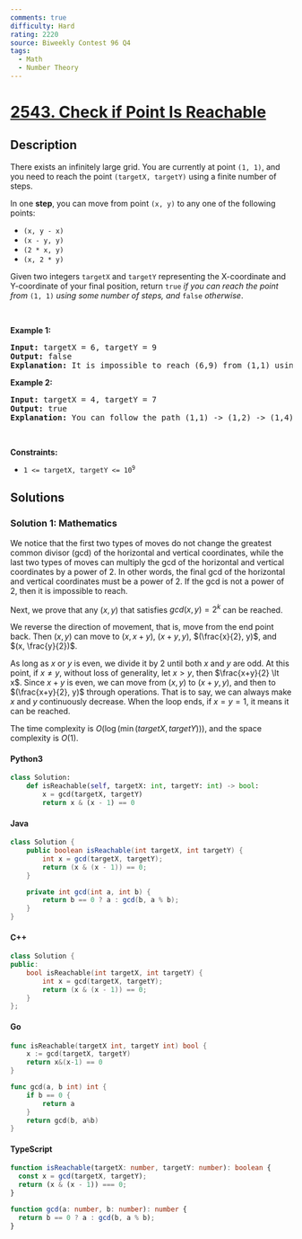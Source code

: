 ```yaml
---
comments: true
difficulty: Hard
rating: 2220
source: Biweekly Contest 96 Q4
tags:
  - Math
  - Number Theory
---
```


<!-- problem:start -->

# [2543. Check if Point Is Reachable](https://leetcode.com/problems/check-if-point-is-reachable)

## Description

<!-- description:start -->

<p>There exists an infinitely large grid. You are currently at point <code>(1, 1)</code>, and you need to reach the point <code>(targetX, targetY)</code> using a finite number of steps.</p>

<p>In one <strong>step</strong>, you can move from point <code>(x, y)</code> to any one of the following points:</p>

<ul>
	<li><code>(x, y - x)</code></li>
	<li><code>(x - y, y)</code></li>
	<li><code>(2 * x, y)</code></li>
	<li><code>(x, 2 * y)</code></li>
</ul>

<p>Given two integers <code>targetX</code> and <code>targetY</code> representing the X-coordinate and Y-coordinate of your final position, return <code>true</code> <em>if you can reach the point from</em> <code>(1, 1)</code> <em>using some number of steps, and </em><code>false</code><em> otherwise</em>.</p>

<p>&nbsp;</p>
<p><strong class="example">Example 1:</strong></p>

<pre>
<strong>Input:</strong> targetX = 6, targetY = 9
<strong>Output:</strong> false
<strong>Explanation:</strong> It is impossible to reach (6,9) from (1,1) using any sequence of moves, so false is returned.
</pre>

<p><strong class="example">Example 2:</strong></p>

<pre>
<strong>Input:</strong> targetX = 4, targetY = 7
<strong>Output:</strong> true
<strong>Explanation:</strong> You can follow the path (1,1) -&gt; (1,2) -&gt; (1,4) -&gt; (1,8) -&gt; (1,7) -&gt; (2,7) -&gt; (4,7).
</pre>

<p>&nbsp;</p>
<p><strong>Constraints:</strong></p>

<ul>
	<li><code>1 &lt;= targetX, targetY&nbsp;&lt;= 10<sup>9</sup></code></li>
</ul>

<!-- description:end -->

## Solutions

<!-- solution:start -->

### Solution 1: Mathematics

We notice that the first two types of moves do not change the greatest common divisor (gcd) of the horizontal and vertical coordinates, while the last two types of moves can multiply the gcd of the horizontal and vertical coordinates by a power of $2$. In other words, the final gcd of the horizontal and vertical coordinates must be a power of $2$. If the gcd is not a power of $2$, then it is impossible to reach.

Next, we prove that any $(x, y)$ that satisfies $gcd(x, y)=2^k$ can be reached.

We reverse the direction of movement, that is, move from the end point back. Then $(x, y)$ can move to $(x, x+y)$, $(x+y, y)$, $(\frac{x}{2}, y)$, and $(x, \frac{y}{2})$.

As long as $x$ or $y$ is even, we divide it by $2$ until both $x$ and $y$ are odd. At this point, if $x \neq y$, without loss of generality, let $x \gt y$, then $\frac{x+y}{2} \lt x$. Since $x+y$ is even, we can move from $(x, y)$ to $(x+y, y)$, and then to $(\frac{x+y}{2}, y)$ through operations. That is to say, we can always make $x$ and $y$ continuously decrease. When the loop ends, if $x=y=1$, it means it can be reached.

The time complexity is $O(\log(\min(targetX, targetY)))$, and the space complexity is $O(1)$.

<!-- tabs:start -->

#### Python3

```python
class Solution:
    def isReachable(self, targetX: int, targetY: int) -> bool:
        x = gcd(targetX, targetY)
        return x & (x - 1) == 0
```

#### Java

```java
class Solution {
    public boolean isReachable(int targetX, int targetY) {
        int x = gcd(targetX, targetY);
        return (x & (x - 1)) == 0;
    }

    private int gcd(int a, int b) {
        return b == 0 ? a : gcd(b, a % b);
    }
}
```

#### C++

```cpp
class Solution {
public:
    bool isReachable(int targetX, int targetY) {
        int x = gcd(targetX, targetY);
        return (x & (x - 1)) == 0;
    }
};
```

#### Go

```go
func isReachable(targetX int, targetY int) bool {
	x := gcd(targetX, targetY)
	return x&(x-1) == 0
}

func gcd(a, b int) int {
	if b == 0 {
		return a
	}
	return gcd(b, a%b)
}
```

#### TypeScript

```ts
function isReachable(targetX: number, targetY: number): boolean {
  const x = gcd(targetX, targetY);
  return (x & (x - 1)) === 0;
}

function gcd(a: number, b: number): number {
  return b == 0 ? a : gcd(b, a % b);
}
```

<!-- tabs:end -->

<!-- solution:end -->

<!-- problem:end -->
